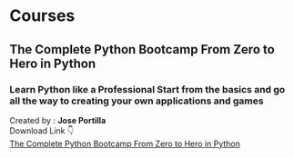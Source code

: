 # Courses
## The Complete Python Bootcamp From Zero to Hero in Python
### Learn Python like a Professional Start from the basics and go all the way to creating your own applications and games
Created by : **Jose Portilla**
<br> Download Link :point_down: <br>
[The Complete Python Bootcamp From Zero to Hero in Python](https://drive.google.com/drive/folders/1vbyJ26ojnw5NvEpL2mrRkl5N--zqc1yZ)
